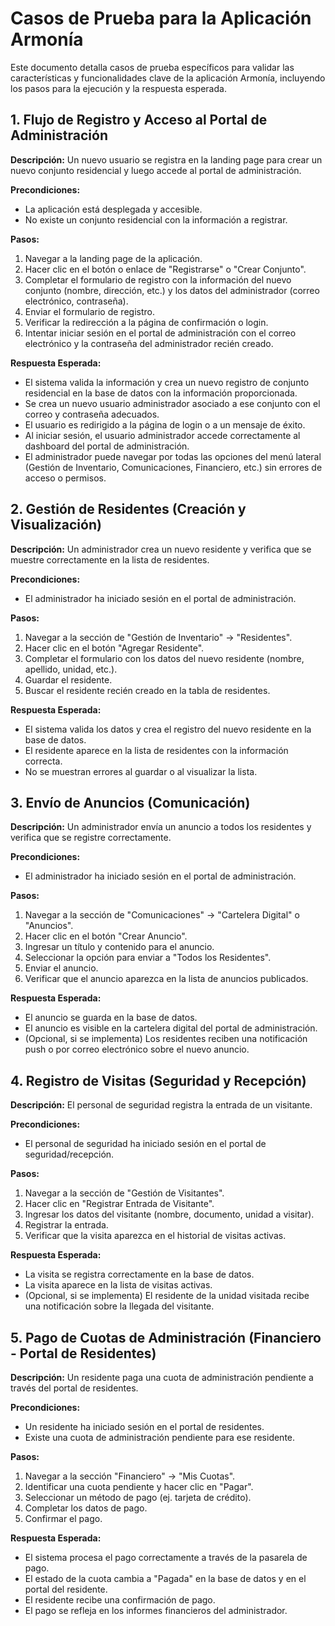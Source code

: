 # Casos de Prueba para la Aplicación Armonía

Este documento detalla casos de prueba específicos para validar las características y funcionalidades clave de la aplicación Armonía, incluyendo los pasos para la ejecución y la respuesta esperada.

## 1. Flujo de Registro y Acceso al Portal de Administración

**Descripción:** Un nuevo usuario se registra en la landing page para crear un nuevo conjunto residencial y luego accede al portal de administración.

**Precondiciones:**
*   La aplicación está desplegada y accesible.
*   No existe un conjunto residencial con la información a registrar.

**Pasos:**
1.  Navegar a la landing page de la aplicación.
2.  Hacer clic en el botón o enlace de "Registrarse" o "Crear Conjunto".
3.  Completar el formulario de registro con la información del nuevo conjunto (nombre, dirección, etc.) y los datos del administrador (correo electrónico, contraseña).
4.  Enviar el formulario de registro.
5.  Verificar la redirección a la página de confirmación o login.
6.  Intentar iniciar sesión en el portal de administración con el correo electrónico y la contraseña del administrador recién creado.

**Respuesta Esperada:**
*   El sistema valida la información y crea un nuevo registro de conjunto residencial en la base de datos con la información proporcionada.
*   Se crea un nuevo usuario administrador asociado a ese conjunto con el correo y contraseña adecuados.
*   El usuario es redirigido a la página de login o a un mensaje de éxito.
*   Al iniciar sesión, el usuario administrador accede correctamente al dashboard del portal de administración.
*   El administrador puede navegar por todas las opciones del menú lateral (Gestión de Inventario, Comunicaciones, Financiero, etc.) sin errores de acceso o permisos.

## 2. Gestión de Residentes (Creación y Visualización)

**Descripción:** Un administrador crea un nuevo residente y verifica que se muestre correctamente en la lista de residentes.

**Precondiciones:**
*   El administrador ha iniciado sesión en el portal de administración.

**Pasos:**
1.  Navegar a la sección de "Gestión de Inventario" -> "Residentes".
2.  Hacer clic en el botón "Agregar Residente".
3.  Completar el formulario con los datos del nuevo residente (nombre, apellido, unidad, etc.).
4.  Guardar el residente.
5.  Buscar el residente recién creado en la tabla de residentes.

**Respuesta Esperada:**
*   El sistema valida los datos y crea el registro del nuevo residente en la base de datos.
*   El residente aparece en la lista de residentes con la información correcta.
*   No se muestran errores al guardar o al visualizar la lista.

## 3. Envío de Anuncios (Comunicación)

**Descripción:** Un administrador envía un anuncio a todos los residentes y verifica que se registre correctamente.

**Precondiciones:**
*   El administrador ha iniciado sesión en el portal de administración.

**Pasos:**
1.  Navegar a la sección de "Comunicaciones" -> "Cartelera Digital" o "Anuncios".
2.  Hacer clic en el botón "Crear Anuncio".
3.  Ingresar un título y contenido para el anuncio.
4.  Seleccionar la opción para enviar a "Todos los Residentes".
5.  Enviar el anuncio.
6.  Verificar que el anuncio aparezca en la lista de anuncios publicados.

**Respuesta Esperada:**
*   El anuncio se guarda en la base de datos.
*   El anuncio es visible en la cartelera digital del portal de administración.
*   (Opcional, si se implementa) Los residentes reciben una notificación push o por correo electrónico sobre el nuevo anuncio.

## 4. Registro de Visitas (Seguridad y Recepción)

**Descripción:** El personal de seguridad registra la entrada de un visitante.

**Precondiciones:**
*   El personal de seguridad ha iniciado sesión en el portal de seguridad/recepción.

**Pasos:**
1.  Navegar a la sección de "Gestión de Visitantes".
2.  Hacer clic en "Registrar Entrada de Visitante".
3.  Ingresar los datos del visitante (nombre, documento, unidad a visitar).
4.  Registrar la entrada.
5.  Verificar que la visita aparezca en el historial de visitas activas.

**Respuesta Esperada:**
*   La visita se registra correctamente en la base de datos.
*   La visita aparece en la lista de visitas activas.
*   (Opcional, si se implementa) El residente de la unidad visitada recibe una notificación sobre la llegada del visitante.

## 5. Pago de Cuotas de Administración (Financiero - Portal de Residentes)

**Descripción:** Un residente paga una cuota de administración pendiente a través del portal de residentes.

**Precondiciones:**
*   Un residente ha iniciado sesión en el portal de residentes.
*   Existe una cuota de administración pendiente para ese residente.

**Pasos:**
1.  Navegar a la sección "Financiero" -> "Mis Cuotas".
2.  Identificar una cuota pendiente y hacer clic en "Pagar".
3.  Seleccionar un método de pago (ej. tarjeta de crédito).
4.  Completar los datos de pago.
5.  Confirmar el pago.

**Respuesta Esperada:**
*   El sistema procesa el pago correctamente a través de la pasarela de pago.
*   El estado de la cuota cambia a "Pagada" en la base de datos y en el portal del residente.
*   El residente recibe una confirmación de pago.
*   El pago se refleja en los informes financieros del administrador.



